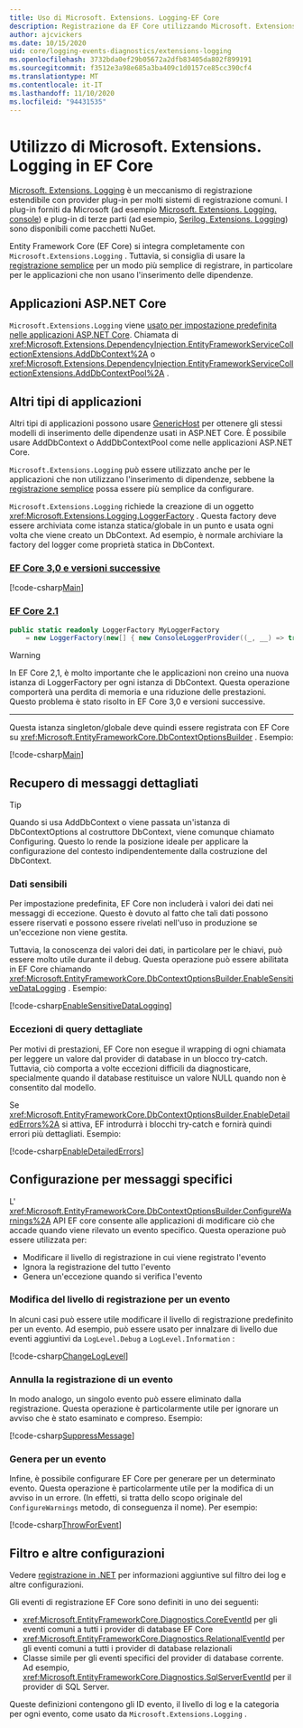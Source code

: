 ```yaml
---
title: Uso di Microsoft. Extensions. Logging-EF Core
description: Registrazione da EF Core utilizzando Microsoft. Extensions. Logging in ASP.NET Core e altri tipi di applicazioni
author: ajcvickers
ms.date: 10/15/2020
uid: core/logging-events-diagnostics/extensions-logging
ms.openlocfilehash: 3732bda0ef29b05672a2dfb83405da802f899191
ms.sourcegitcommit: f3512e3a98e685a3ba409c1d0157ce85cc390cf4
ms.translationtype: MT
ms.contentlocale: it-IT
ms.lasthandoff: 11/10/2020
ms.locfileid: "94431535"
---
```

# <a name="using-microsoftextensionslogging-in-ef-core"></a>Utilizzo di Microsoft. Extensions. Logging in EF Core

[Microsoft. Extensions. Logging](/dotnet/core/extensions/logging) è un meccanismo di registrazione estendibile con provider plug-in per molti sistemi di registrazione comuni. I plug-in forniti da Microsoft (ad esempio [Microsoft. Extensions. Logging. console](https://www.nuget.org/packages/Microsoft.Extensions.Logging.Console/)) e plug-in di terze parti (ad esempio, [Serilog. Extensions. Logging](https://www.nuget.org/packages/Serilog.Extensions.Logging/)) sono disponibili come pacchetti NuGet.

Entity Framework Core (EF Core) si integra completamente con `Microsoft.Extensions.Logging` . Tuttavia, si consiglia di usare la [registrazione semplice](xref:core/logging-events-diagnostics/simple-logging) per un modo più semplice di registrare, in particolare per le applicazioni che non usano l'inserimento delle dipendenze.

## <a name="aspnet-core-applications"></a>Applicazioni ASP.NET Core

`Microsoft.Extensions.Logging` viene [usato per impostazione predefinita nelle applicazioni ASP.NET Core](/aspnet/core/fundamentals/logging). Chiamata di <xref:Microsoft.Extensions.DependencyInjection.EntityFrameworkServiceCollectionExtensions.AddDbContext%2A> o <xref:Microsoft.Extensions.DependencyInjection.EntityFrameworkServiceCollectionExtensions.AddDbContextPool%2A> .

## <a name="other-application-types"></a>Altri tipi di applicazioni

Altri tipi di applicazioni possono usare [GenericHost](/dotnet/core/extensions/generic-host) per ottenere gli stessi modelli di inserimento delle dipendenze usati in ASP.NET Core. È possibile usare AddDbContext o AddDbContextPool come nelle applicazioni ASP.NET Core.

`Microsoft.Extensions.Logging` può essere utilizzato anche per le applicazioni che non utilizzano l'inserimento di dipendenze, sebbene la [registrazione semplice](xref:core/logging-events-diagnostics/simple-logging) possa essere più semplice da configurare.

`Microsoft.Extensions.Logging` richiede la creazione di un oggetto <xref:Microsoft.Extensions.Logging.LoggerFactory> . Questa factory deve essere archiviata come istanza statica/globale in un punto e usata ogni volta che viene creato un DbContext. Ad esempio, è normale archiviare la factory del logger come proprietà statica in DbContext.

### <a name="ef-core-30-and-above"></a>[EF Core 3,0 e versioni successive](#tab/v3)

<!--
        public static readonly ILoggerFactory MyLoggerFactory
            = LoggerFactory.Create(builder => { builder.AddConsole(); });
-->
[!code-csharp[Main](../../../samples/core/Miscellaneous/Logging/Logging/BloggingContext.cs#DefineLoggerFactory)]

### <a name="ef-core-21"></a>[EF Core 2.1](#tab/v2)

```csharp
public static readonly LoggerFactory MyLoggerFactory
    = new LoggerFactory(new[] { new ConsoleLoggerProvider((_, __) => true, true) });
```

> [!WARNING]
> In EF Core 2,1, è molto importante che le applicazioni non creino una nuova istanza di LoggerFactory per ogni istanza di DbContext. Questa operazione comporterà una perdita di memoria e una riduzione delle prestazioni. Questo problema è stato risolto in EF Core 3,0 e versioni successive.

***

Questa istanza singleton/globale deve quindi essere registrata con EF Core su <xref:Microsoft.EntityFrameworkCore.DbContextOptionsBuilder> . Esempio:

<!--
        protected override void OnConfiguring(DbContextOptionsBuilder optionsBuilder)
            => optionsBuilder
                .UseLoggerFactory(MyLoggerFactory)
                .UseSqlServer(@"Server=(localdb)\mssqllocaldb;Database=EFLogging;ConnectRetryCount=0");
-->
[!code-csharp[Main](../../../samples/core/Miscellaneous/Logging/Logging/BloggingContext.cs#RegisterLoggerFactory)]

## <a name="getting-detailed-messages"></a>Recupero di messaggi dettagliati

> [!TIP]
> Quando si usa AddDbContext o viene passata un'istanza di DbContextOptions al costruttore DbContext, viene comunque chiamato Configuring. Questo lo rende la posizione ideale per applicare la configurazione del contesto indipendentemente dalla costruzione del DbContext.

### <a name="sensitive-data"></a>Dati sensibili

Per impostazione predefinita, EF Core non includerà i valori dei dati nei messaggi di eccezione. Questo è dovuto al fatto che tali dati possono essere riservati e possono essere rivelati nell'uso in produzione se un'eccezione non viene gestita.

Tuttavia, la conoscenza dei valori dei dati, in particolare per le chiavi, può essere molto utile durante il debug. Questa operazione può essere abilitata in EF Core chiamando <xref:Microsoft.EntityFrameworkCore.DbContextOptionsBuilder.EnableSensitiveDataLogging> . Esempio:

<!--
        protected override void OnConfiguring(DbContextOptionsBuilder optionsBuilder)
            => optionsBuilder.EnableSensitiveDataLogging();
-->
[!code-csharp[EnableSensitiveDataLogging](../../../samples/core/Miscellaneous/Logging/Logging/BloggingContext.cs?name=EnableSensitiveDataLogging)]

### <a name="detailed-query-exceptions"></a>Eccezioni di query dettagliate

Per motivi di prestazioni, EF Core non esegue il wrapping di ogni chiamata per leggere un valore dal provider di database in un blocco try-catch. Tuttavia, ciò comporta a volte eccezioni difficili da diagnosticare, specialmente quando il database restituisce un valore NULL quando non è consentito dal modello.

Se <xref:Microsoft.EntityFrameworkCore.DbContextOptionsBuilder.EnableDetailedErrors%2A> si attiva, EF introdurrà i blocchi try-catch e fornirà quindi errori più dettagliati. Esempio:

<!--
        protected override void OnConfiguring(DbContextOptionsBuilder optionsBuilder)
            => optionsBuilder.EnableDetailedErrors();
-->
[!code-csharp[EnableDetailedErrors](../../../samples/core/Miscellaneous/Logging/Logging/BloggingContext.cs?name=EnableDetailedErrors)]

## <a name="configuration-for-specific-messages"></a>Configurazione per messaggi specifici

L' <xref:Microsoft.EntityFrameworkCore.DbContextOptionsBuilder.ConfigureWarnings%2A> API EF core consente alle applicazioni di modificare ciò che accade quando viene rilevato un evento specifico. Questa operazione può essere utilizzata per:

* Modificare il livello di registrazione in cui viene registrato l'evento
* Ignora la registrazione del tutto l'evento
* Genera un'eccezione quando si verifica l'evento

### <a name="changing-the-log-level-for-an-event"></a>Modifica del livello di registrazione per un evento

In alcuni casi può essere utile modificare il livello di registrazione predefinito per un evento. Ad esempio, può essere usato per innalzare di livello due eventi aggiuntivi da `LogLevel.Debug` a `LogLevel.Information` :

<!--
        protected override void OnConfiguring(DbContextOptionsBuilder optionsBuilder)
            => optionsBuilder
                .ConfigureWarnings(b => b.Log(
                    (RelationalEventId.ConnectionOpened, LogLevel.Information),
                    (RelationalEventId.ConnectionClosed, LogLevel.Information)));
-->
[!code-csharp[ChangeLogLevel](../../../samples/core/Miscellaneous/Logging/Logging/BloggingContext.cs?name=ChangeLogLevel)]

### <a name="suppress-logging-an-event"></a>Annulla la registrazione di un evento

In modo analogo, un singolo evento può essere eliminato dalla registrazione. Questa operazione è particolarmente utile per ignorare un avviso che è stato esaminato e compreso. Esempio:

<!--
        protected override void OnConfiguring(DbContextOptionsBuilder optionsBuilder)
            => optionsBuilder
                .ConfigureWarnings(b => b.Ignore(CoreEventId.DetachedLazyLoadingWarning));
-->
[!code-csharp[SuppressMessage](../../../samples/core/Miscellaneous/Logging/Logging/BloggingContext.cs?name=SuppressMessage)]

### <a name="throw-for-an-event"></a>Genera per un evento

Infine, è possibile configurare EF Core per generare per un determinato evento. Questa operazione è particolarmente utile per la modifica di un avviso in un errore. (In effetti, si tratta dello scopo originale del `ConfigureWarnings` metodo, di conseguenza il nome). Per esempio:

<!--
        protected override void OnConfiguring(DbContextOptionsBuilder optionsBuilder)
            => optionsBuilder
                .ConfigureWarnings(b => b.Throw(RelationalEventId.QueryPossibleUnintendedUseOfEqualsWarning));
-->
[!code-csharp[ThrowForEvent](../../../samples/core/Miscellaneous/Logging/Logging/BloggingContext.cs?name=ThrowForEvent)]

## <a name="filtering-and-other-configuration"></a>Filtro e altre configurazioni

Vedere [registrazione in .NET](/dotnet/core/extensions/logging) per informazioni aggiuntive sul filtro dei log e altre configurazioni.

Gli eventi di registrazione EF Core sono definiti in uno dei seguenti:

* <xref:Microsoft.EntityFrameworkCore.Diagnostics.CoreEventId> per gli eventi comuni a tutti i provider di database EF Core
* <xref:Microsoft.EntityFrameworkCore.Diagnostics.RelationalEventId> per gli eventi comuni a tutti i provider di database relazionali
* Classe simile per gli eventi specifici del provider di database corrente. Ad esempio, <xref:Microsoft.EntityFrameworkCore.Diagnostics.SqlServerEventId> per il provider di SQL Server.

Queste definizioni contengono gli ID evento, il livello di log e la categoria per ogni evento, come usato da `Microsoft.Extensions.Logging` .
